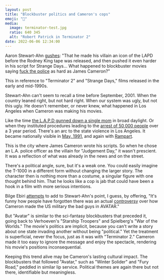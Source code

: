 ```yaml
---
layout: post
title: "Blockbuster politics and Cameron's cops"
emoji: "🤖"
media: 
  image: terminator-test.jpg
  ratio: 640 345
  alt: "Robert Patrick in Terminator 2"
date: 2022-06-06 12:34:00
---
```

Aaron Stewart-Ahn [gushes](https://twitter.com/somebadideas/status/1532899847048683520): "That he made his villain an icon of the LAPD before the Rodney King tape was released, and then pushed it even harder in his script for Strange Days... What happened to blockbuster movies saying [fuck the police](https://www.snopes.com/fact-check/terminator-2-commentary-policing/) as hard as James Cameron?"

This in reference to "Terminator 2" and "Strange Days," films released in the early and mid-1990s.

Stewart-Ahn can't seem to recall a time before September, 2001. When the country leaned right, but not hard right. When our system was ugly, but not this ugly. He doesn't remember, or never knew, what happened in Los Angeles when Cameron was making his movies.

Like the time [the L.A.P.D gunned down a single mom](https://en.wikipedia.org/wiki/Shooting_of_Eula_Love) in broad daylight. Or when they instituted procedures leading to the [arrest of 50,000 people](https://en.wikipedia.org/wiki/Operation_Hammer_(1987)) over a 3 year period. There's an arc to the state violence in Los Angeles. It became nationally visible in [May, 1991](https://en.wikipedia.org/wiki/Rodney_King), and again with  [Rampart](https://en.wikipedia.org/wiki/Rampart_scandal).

This is the city where James Cameron wrote his scripts. So when he chose an L.A. police officer as the villain for "Judgement Day," it wasn't prescient. It was a reflection of what was already in the news and on the street.

There's a political angle, sure, but it's a weak one. You could easily imagine the T-1000 in a different form without changing the larger story. The character then is nothing more than a costume, a singular figure with one thought behind him. That he looks like a cop is jab that could have been a hook in a film with more serious intentions.

Bilge Ebiri [attempts](https://twitter.com/BilgeEbiri/status/1533295627064451074) to add to Stewart-Ahn's point, I guess, by offering, "It's funny how people have forgotten there was an actual [controversy](https://abcnews.go.com/Politics/Movies/politics-avatar-conservatives-attack-movies-political-messaging/story?id=9484885) over how Cameron made the US military the bad guys in AVATAR."

But "Avatar" is similar to the sci-fantasy blockbusters that preceded it, going back to Verhoeven's "Starship Troopers" and Spielberg's "War of the Worlds." The movie's politics are implicit, because you can't write a story about one state invading another without being "political." Yet the treatment is superficial, never the focus, just as it was with "Terminator 2." Cameron made it too easy to ignore the message and enjoy the spectacle, rendering his movie's positions inconsequential.

Keeping this trend alive may be Cameron's lasting cultural impact. The blockbusters that followed "Avatar," such as "Winter Solider" and "Fury Road," peddled in similar lip service. Political themes are again there but not there, identifiable but meaningless.
